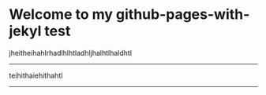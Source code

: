 # Welcome to my github-pages-with-jekyl test

jheitheihahlrhadlhlhtladhljhalhtlhaldhtl

---

teihithaiehithahtl

---
